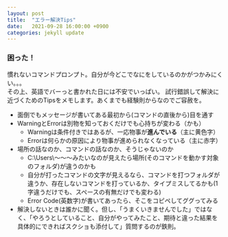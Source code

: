 ```yaml
---
layout: post
title:  "エラー解決Tips"
date:   2021-09-28 16:00:00 +0900
categories: jekyll update
---
```


### 困った！


慣れないコマンドプロンプト。自分が今どこでなにをしているのかがつかみにくい。。。  
その上、英語でバーっと書かれた日には不安でいっぱい。
試行錯誤して解決に近づくためのTipsをメモします。あくまでも経験則からなのでご容赦を。


- 面倒でもメッセージが書いてある最初から(コマンドの直後から)目を通す
- WarningとErrorは別物を知っておくだけでも心持ちが変わる（かも）
  - Warningは条件付きではあるが、一応物事が**進んでいる**（主に黄色字）
  - Errorは何らかの原因により物事が進められなくなっている（主に赤字）
- 場所の話なのか、コマンドの話なのか、そうじゃないのか
  - C:\Users\～～～みたいなのが見えたら場所(そのコマンドを動かす対象のフォルダ)が違うのかも
  - 自分が打ったコマンドの文字が見えるなら、コマンドを打つフォルダが違うか、存在しないコマンドを打っているか、タイプミスしてるかも(1字違うだけでも、スペースの有無だけでも変わる)
  - Error Code(英数字)が書いてあったら、そこをコピペしてググってみる
- 解決しないときは誰かに聞く。但し、「うまくいきませんでした」ではなく、「やろうとしていること、自分がやってみたこと、期待と違った結果を具体的にできればスクショも添付して」質問するのが鉄則。

